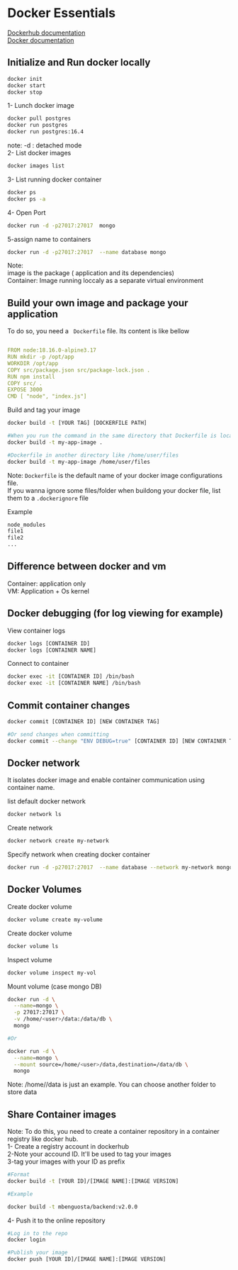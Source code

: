# Docker Essentials
[Dockerhub documentation ](https://hub.docker.com/) <br>
[Docker documentation ](https://docs.docker.com/reference/cli/docker/container/)

## Initialize and Run docker locally
```sh
docker init
docker start
docker stop
```
1- Lunch docker image
```sh
docker pull postgres
docker run postgres
docker run postgres:16.4
```
note: -d :  detached mode <br>
2- List docker images
```sh
docker images list
```

3- List running docker container
```sh
docker ps
docker ps -a
```
4- Open Port 
```sh
docker run -d -p27017:27017  mongo
```
5-assign name to containers
```sh
docker run -d -p27017:27017  --name database mongo
```
Note: <br>
image is the  package ( application and its dependencies)<br>
Container: Image running loccaly as a separate virtual environment<br>

## Build your own image and package your application

To do so, you need a ``` Dockerfile``` file. Its content is like bellow

```yaml

FROM node:18.16.0-alpine3.17
RUN mkdir -p /opt/app
WORKDIR /opt/app
COPY src/package.json src/package-lock.json .
RUN npm install
COPY src/ .
EXPOSE 3000
CMD [ "node", "index.js"]

```
Build and tag your image

```sh
docker build -t [YOUR TAG] [DOCKERFILE PATH]

#When you run the command in the same directory that Dockerfile is located
docker build -t my-app-image .

#Dockerfile in another directory like /home/user/files
docker build -t my-app-image /home/user/files
```
Note: ``` Dockerfile ``` is the default name of your docker image configurations file.<br>
If you wanna ignore some files/folder when buildong your docker file, list them to a ``` .dockerignore ``` file<br>

Example
```sh
node_modules
file1
file2
...
```
## Difference between docker and vm

Container: application only<br>
VM: Application +  Os kernel 

## Docker debugging (for log viewing for example)

View container logs 
```sh
docker logs [CONTAINER ID]
docker logs [CONTAINER NAME]
```
Connect to container
```sh
docker exec -it [CONTAINER ID] /bin/bash
docker exec -it [CONTAINER NAME] /bin/bash
```
## Commit container changes
```sh
docker commit [CONTAINER ID] [NEW CONTAINER TAG]

#Or send changes when committing
docker commit --change "ENV DEBUG=true" [CONTAINER ID] [NEW CONTAINER TAG]

```
## Docker network

It isolates docker image and enable container communication using container name.<br>

list default docker network<br>
```sh
docker network ls
```
Create network
```sh
docker network create my-network
```
Specify network when creating docker container
```sh
docker run -d -p27017:27017  --name database --network my-network mongo
```
## Docker Volumes

Create docker volume
```sh
docker volume create my-volume
```
Create docker volume
```sh
docker volume ls
```

Inspect volume
```sh
docker volume inspect my-vol
```

Mount volume (case mongo DB)
```sh
docker run -d \
  --name=mongo \
  -p 27017:27017 \
  -v /home/<user>/data:/data/db \
  mongo

#Or

docker run -d \
  --name=mongo \
  --mount source=/home/<user>/data,destination=/data/db \
  mongo
```
Note: /home/<user>/data is just an example. You can choose another folder to store data<br>


## Share Container images
Note: To do this, you need to create a container repository in a container registry like docker hub.<br>
1- Create a registry account in dockerhub<br>
2-Note your accound ID. It'll be used to tag your images<br>
3-tag your images with your ID as prefix<br>
```sh
#Format
docker build -t [YOUR ID]/[IMAGE NAME]:[IMAGE VERSION]

#Example

docker build -t mbenguosta/backend:v2.0.0
```
4- Push it to the online repository

```sh
#Log in to the repo
docker login

#Publish your image
docker push [YOUR ID]/[IMAGE NAME]:[IMAGE VERSION]
```


